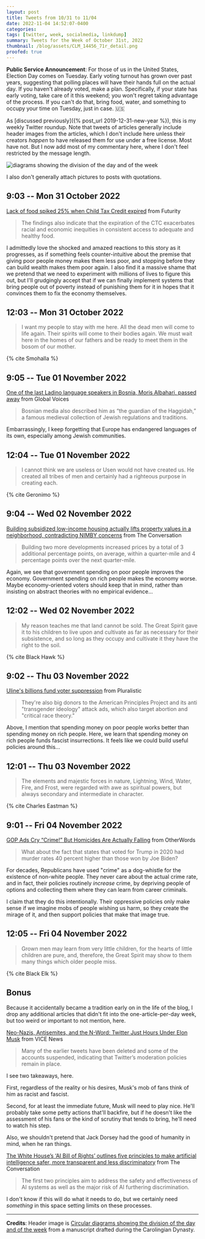 ```yaml
---
layout: post
title: Tweets from 10/31 to 11/04
date: 2022-11-04 14:52:07-0400
categories:
tags: [twitter, week, socialmedia, linkdump]
summary: Tweets for the Week of October 31st, 2022
thumbnail: /blog/assets/CLM_14456_71r_detail.png
proofed: true
---
```


**Public Service Announcement**:  For those of us in the United States, Election Day comes on Tuesday.  Early voting turnout has grown over past years, suggesting that polling places will have their hands full on the actual day.  If you haven't already voted, make a plan.  Specifically, if your state has early voting, take care of it this weekend; you won't regret taking advantage of the process.  If you can't do that, bring food, water, and something to occupy your time on Tuesday, just in case. 🇺🇸

As [discussed previously]({% post_url 2019-12-31-new-year %}), this is my weekly Twitter roundup.  Note that tweets of articles generally include header images from the articles, which I don't include here unless their creators *happen* to have released them for use under a free license.  Most have not.  But I now add most of my commentary here, where I don't feel restricted by the message length.

![diagrams showing the division of the day and of the week](/blog/assets/CLM_14456_71r_detail.png "diagrams showing the division of the day and of the week")

I also don't generally attach pictures to posts with quotations.

## 9:03 -- Mon 31 October 2022

[<i class="fab fa-twitter-square"></i>](https://jcolag.github.io/twitter/1587067615079530506) [Lack of food spiked 25% when Child Tax Credit expired](https://www.futurity.org/child-tax-credit-children-food-2819072-2/) from Futurity

 > The findings also indicate that the expiration of the CTC exacerbates racial and economic inequities in consistent access to adequate and healthy food.

I admittedly love the shocked and amazed reactions to this story as it progresses, as if something feels counter-intuitive about the premise that giving poor people money makes them less poor, and stopping before they can build wealth makes them poor again.  I also find it a massive shame that we pretend that we need to experiment with millions of lives to figure this out, but I'll grudgingly accept that if we can finally implement systems that bring people out of poverty instead of punishing them for it in hopes that it convinces them to fix the economy themselves.

## 12:03 -- Mon 31 October 2022

[<i class="fab fa-twitter-square"></i>](https://jcolag.github.io/twitter/1587112913604694018)

 > I want my people to stay with me here. All the dead men will come to life again. Their spirits will come to their bodies again. We must wait here in the homes of our fathers and be ready to meet them in the bosom of our mother.

{% cite Smohalla %}

## 9:05 -- Tue 01 November 2022

[<i class="fab fa-twitter-square"></i>](https://jcolag.github.io/twitter/1587429499582431237) [One of the last Ladino language speakers in Bosnia, Moris Albahari, passed away](https://globalvoices.org/2022/10/25/one-of-the-last-ladino-language-speakers-in-bosnia-moris-albahari-passed-away/) from Global Voices

 > Bosnian media also described him as “the guardian of the Haggidah,” a famous medieval collection of Jewish regulations and traditions.

Embarrassingly, I keep forgetting that Europe has endangered languages of its own, especially among Jewish communities.

## 12:04 -- Tue 01 November 2022

[<i class="fab fa-twitter-square"></i>](https://jcolag.github.io/twitter/1587475553216503809)

 > I cannot think we are useless or Usen would not have created us. He created all tribes of men and certainly had a righteous purpose in creating each.

{% cite Geronimo %}

## 9:04 -- Wed 02 November 2022

[<i class="fab fa-twitter-square"></i>](https://jcolag.github.io/twitter/1587792642615775232) [Building subsidized low-income housing actually lifts property values in a neighborhood, contradicting NIMBY concerns](https://theconversation.com/building-subsidized-low-income-housing-actually-lifts-property-values-in-a-neighborhood-contradicting-nimby-concerns-183009) from The Conversation

 > Building two more developments increased prices by a total of 3 additional percentage points, on average, within a quarter-mile and 4 percentage points over the next quarter-mile.

Again, we see that government spending on poor people improves the economy.  Government spending on rich people makes the economy worse.  Maybe economy-oriented voters should keep that in mind, rather than insisting on abstract theories with no empirical evidence...

## 12:02 -- Wed 02 November 2022

[<i class="fab fa-twitter-square"></i>](https://jcolag.github.io/twitter/1587837437606330370)

 > My reason teaches me that land cannot be sold. The Great Spirit gave it to his children to live upon and cultivate as far as necessary for their subsistence, and so long as they occupy and cultivate it they have the right to the soil.

{% cite Black Hawk %}

## 9:02 -- Thu 03 November 2022

[<i class="fab fa-twitter-square"></i>](https://jcolag.github.io/twitter/1588154527131336705) [Uline's billions fund voter suppression](https://pluralistic.net/2022/10/26/boxed-in/#bircher-jr) from Pluralistic

 > They're also big donors to the American Principles Project and its anti "transgender ideology" attack ads, which also target abortion and "critical race theory."

Above, I mention that spending money on poor people works better than spending money on rich people.  Here, we learn that spending money on rich people funds fascist insurrections.  It feels like we could build useful policies around this...

## 12:01 -- Thu 03 November 2022

[<i class="fab fa-twitter-square"></i>](https://jcolag.github.io/twitter/1588199573553500163)

 > The elements and majestic forces in nature, Lightning, Wind, Water, Fire, and Frost, were regarded with awe as spiritual powers, but always secondary and intermediate in character.

{% cite Charles Eastman %}

## 9:01 -- Fri 04 November 2022

[<i class="fab fa-twitter-square"></i>](https://jcolag.github.io/twitter/1588516663346925568) [GOP Ads Cry “Crime!” But Homicides Are Actually Falling](https://otherwords.org/gop-ads-cry-crime-but-violent-crime-is-actually-falling/) from OtherWords

 > What about the fact that states that voted for Trump in 2020 had murder rates 40 percent higher than those won by Joe Biden?

For decades, Republicans have used "crime" as a dog-whistle for the existence of non-white people.  They never care about the actual crime rate, and in fact, their policies routinely *increase* crime, by depriving people of options and collecting them where they can learn from career criminals.

I claim that they do this intentionally.  Their oppressive policies only make sense if we imagine mobs of people wishing us harm, so they create the mirage of it, and then support policies that make that image true.

## 12:05 -- Fri 04 November 2022

[<i class="fab fa-twitter-square"></i>](https://jcolag.github.io/twitter/1588562968136097792)

 > Grown men may learn from very little children, for the hearts of little children are pure, and, therefore, the Great Spirit may show to them many things which older people miss.

{% cite Black Elk %}

## Bonus

Because it accidentally became a tradition early on in the life of the blog, I drop any additional articles that didn't fit into the one-article-per-day week, but too weird or important to not mention, here.

<i class="fas fa-square"></i> [Neo-Nazis, Antisemites, and the N-Word: Twitter Just Hours Under Elon Musk](https://www.vice.com/en/article/jgpkqb/elon-musk-twitter-neo-nazis) from VICE News

 > Many of the earlier tweets have been deleted and some of the accounts suspended, indicating that Twitter’s moderation policies remain in place.

I see two takeaways, here.

First, regardless of the reality or his desires, Musk's mob of fans think of him as racist and fascist.

Second, for at least the immediate future, Musk will need to play nice.  He'll probably take some petty actions that'll backfire, but if he doesn't like the assessment of his fans or the kind of scrutiny that tends to bring, he'll need to watch his step.

Also, we shouldn't pretend that Jack Dorsey had the good of humanity in mind, when he ran things.

<i class="fas fa-square"></i> [The White House’s ‘AI Bill of Rights’ outlines five principles to make artificial intelligence safer, more transparent and less discriminatory](https://theconversation.com/the-white-houses-ai-bill-of-rights-outlines-five-principles-to-make-artificial-intelligence-safer-more-transparent-and-less-discriminatory-192003) from The Conversation

 > The first two principles aim to address the safety and effectiveness of AI systems as well as the major risk of AI furthering discrimination.

I don't know if this will do what it needs to do, but we certainly need *something* in this space setting limits on these processes.

* * *

**Credits**:  Header image is [Circular diagrams showing the division of the day and of the week](https://commons.wikimedia.org/wiki/File:CLM_14456_71r_detail.jpg) from a manuscript drafted during the Carolingian Dynasty.
